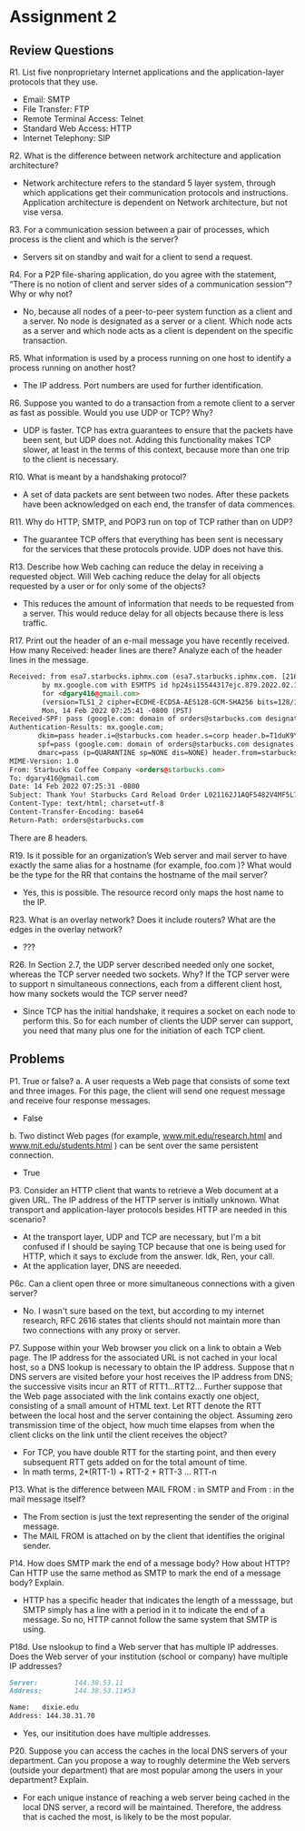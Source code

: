 # Assignment 2

## Review Questions

R1. List five nonproprietary Internet applications and the application-layer protocols that they
use.

- Email: SMTP
- File Transfer: FTP
- Remote Terminal Access: Telnet
- Standard Web Access: HTTP
- Internet Telephony: SIP

R2. What is the difference between network architecture and application architecture?

- Network architecture refers to the standard 5 layer system, through which applications get their communication protocols and instructions. Application architecture is dependent on Network architecture, but not vise versa.

R3. For a communication session between a pair of processes, which process is the client and
which is the server?

- Servers sit on standby and wait for a client to send a request.

R4. For a P2P file-sharing application, do you agree with the statement, “There is no notion of
client and server sides of a communication session”? Why or why not?

- No, because all nodes of a peer-to-peer system function as a client and a server. No node is designated as a server or a client. Which node acts as a server and which node acts as a client is dependent on the specific transaction.

R5. What information is used by a process running on one host to identify a process running on
another host?

- The IP address. Port numbers are used for further identification.

R6. Suppose you wanted to do a transaction from a remote client to a server as fast as possible.
Would you use UDP or TCP? Why?

- UDP is faster. TCP has extra guarantees to ensure that the packets have been sent, but UDP does not. Adding this functionality makes TCP slower, at least in the terms of this context, because more than one trip to the client is necessary.

R10. What is meant by a handshaking protocol?

- A set of data packets are sent between two nodes. After these packets have been acknowledged on each end, the transfer of data commences.

R11. Why do HTTP, SMTP, and POP3 run on top of TCP rather than on UDP?

- The guarantee TCP offers that everything has been sent is necessary for the services that these protocols provide. UDP does not have this.

R13. Describe how Web caching can reduce the delay in receiving a requested object. Will Web
caching reduce the delay for all objects requested by a user or for only some of the objects?

- This reduces the amount of information that needs to be requested from a server. This would reduce delay for all objects because there is less traffic.

R17. Print out the header of an e-mail message you have recently received. How many
Received: header lines are there? Analyze each of the header lines in the message.

```html
Received: from esa7.starbucks.iphmx.com (esa7.starbucks.iphmx.com. [216.71.154.37])
        by mx.google.com with ESMTPS id hp24si15544317ejc.879.2022.02.14.07.25.40
        for <dgary416@gmail.com>
        (version=TLS1_2 cipher=ECDHE-ECDSA-AES128-GCM-SHA256 bits=128/128);
        Mon, 14 Feb 2022 07:25:41 -0800 (PST)
Received-SPF: pass (google.com: domain of orders@starbucks.com designates 216.71.154.37 as permitted sender) client-ip=216.71.154.37;
Authentication-Results: mx.google.com;
       dkim=pass header.i=@starbucks.com header.s=corp header.b=T1duK9Yw;
       spf=pass (google.com: domain of orders@starbucks.com designates 216.71.154.37 as permitted sender) smtp.mailfrom=orders@starbucks.com;
       dmarc=pass (p=QUARANTINE sp=NONE dis=NONE) header.from=starbucks.com
MIME-Version: 1.0
From: Starbucks Coffee Company <orders@starbucks.com>
To: dgary416@gmail.com
Date: 14 Feb 2022 07:25:31 -0800
Subject: Thank You! Starbucks Card Reload Order L021162J1AQF5482V4MF5L7S40
Content-Type: text/html; charset=utf-8
Content-Transfer-Encoding: base64
Return-Path: orders@starbucks.com 
```

There are 8 headers.

R19. Is it possible for an organization’s Web server and mail server to have exactly the same
alias for a hostname (for example, foo.com )? What would be the type for the RR that contains
the hostname of the mail server?

- Yes, this is possible. The resource record only maps the host name to the IP.

R23. What is an overlay network? Does it include routers? What are the edges in the overlay
network?

- ???

R26. In Section 2.7, the UDP server described needed only one socket, whereas the TCP server
needed two sockets. Why? If the TCP server were to support n simultaneous connections, each
from a different client host, how many sockets would the TCP server need?

- Since TCP has the initial handshake, it requires a socket on each node to perform this. So for each number of clients the UDP server can support, you need that many plus one for the initiation of each TCP client.

## Problems

P1. True or false?
a. A user requests a Web page that consists of some text and three images. For this page,
the client will send one request message and receive four response messages.

- False

b. Two distinct Web pages (for example, www.mit.edu/research.html and
www.mit.edu/students.html ) can be sent over the same persistent connection.

- True

P3. Consider an HTTP client that wants to retrieve a Web document at a given URL. The IP
address of the HTTP server is initially unknown. What transport and application-layer protocols
besides HTTP are needed in this scenario?

- At the transport layer, UDP and TCP are necessary, but I'm a bit confused if I should be saying TCP because that one is being used for HTTP, which it says to exclude from the answer. Idk, Ren, your call.
- At the application layer, DNS are neeeded.

P6c. Can a client open three or more simultaneous connections with a given server?

- No. I wasn't sure based on the text, but according to my internet research, RFC 2616 states that clients should not maintain more than two connections with any proxy or server.

P7. Suppose within your Web browser you click on a link to obtain a Web page. The IP address
for the associated URL is not cached in your local host, so a DNS lookup is necessary to obtain
the IP address. Suppose that n DNS servers are visited before your host receives the IP address
from DNS; the successive visits incur an RTT of RTT1...RTT2... Further suppose that the Web
page associated with the link contains exactly one object, consisting of a small amount of HTML
text. Let RTT denote the RTT between the local host and the server containing the object.
Assuming zero transmission time of the object, how much time elapses from when the client
clicks on the link until the client receives the object?

- For TCP, you have double RTT for the starting point, and then every subsequent RTT gets added on for the total amount of time.
- In math terms, 2*(RTT-1) + RTT-2 + RTT-3 ... RTT-n

P13. What is the difference between MAIL FROM : in SMTP and From : in the mail message
itself?

- The From section is just the text representing the sender of the original message.
- The MAIL FROM is attached on by the client that identifies the original sender.

P14. How does SMTP mark the end of a message body? How about HTTP? Can HTTP use the
same method as SMTP to mark the end of a message body? Explain.

- HTTP has a specific header that indicates the length of a messsage, but SMTP simply has a line with a period in it to indicate the end of a message. So no, HTTP cannot follow the same system that SMTP is using.

P18d. Use nslookup to find a Web server that has multiple IP addresses. Does the Web server
of your institution (school or company) have multiple IP addresses?

```markdown
Server:         144.38.53.11
Address:        144.38.53.11#53

Name:   dixie.edu
Address: 144.38.31.70
```

- Yes, our insititution does have multiple addresses.

P20. Suppose you can access the caches in the local DNS servers of your department. Can you
propose a way to roughly determine the Web servers (outside your department) that are most
popular among the users in your department? Explain.

- For each unique instance of reaching a web server being cached in the local DNS server, a record will be maintained. Therefore, the address that is cached the most, is likely to be the most popular.
